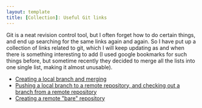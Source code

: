 ```yaml
---
layout: template
title: [Collection]: Useful Git links
---
```


Git is a neat revision control tool, but I often forget how to do certain things, and end up searching for the same links again and again. So I have put up a collection of links related to git, which I will keep updating as and when there is something interesting to add (I used google bookmarks for such things before, but sometime recently they decided to merge all the lists into one single list, making it almost unusable). 

* [Creating a local branch and merging][1]
* [Pushing a local branch to a remote repository, and checking out a branch from a remote repository][2]
* [Creating a remote "bare" repository][3]

[1]: http://book.git-scm.com/3_basic_branching_and_merging.html
[2]: http://www.mariopareja.com/blog/archive/2010/01/11/how-to-push-a-new-local-branch-to-a-remote.aspx
[3]: http://progit.org/book/ch4-4.html